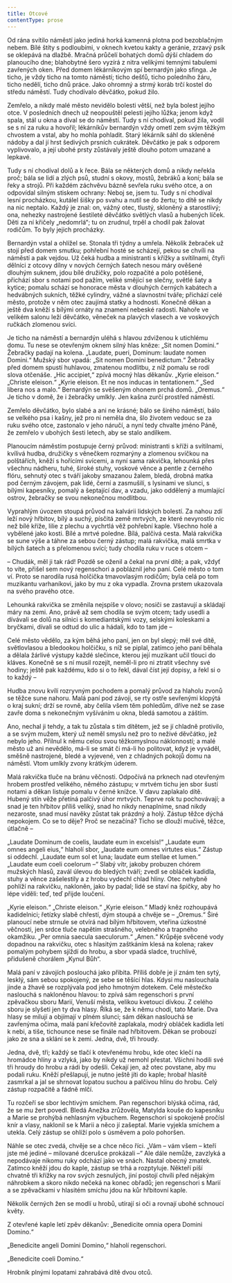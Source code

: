 ```yaml
---
title: Otcové
contentType: prose
---
```


<section>

Od rána svítilo náměstí jako jediná horká kamenná plotna pod bezoblačným nebem. Bílé štíty s podloubími, v oknech kvetou kakty a geránie, zrzavý psík se oklepává na dlažbě. Mračná průčelí bohatých domů dýší chladem do planoucího dne; blahobytné šero vyzírá z nitra velikými temnými tabulemi zavřených oken. Před domem lékárníkovým spí bernardýn jako sfinga. Je ticho, je vždy ticho na tomto náměstí; ticho dešťů, ticho poledního žáru, ticho nedělí, ticho dnů práce. Jako ohromný a strmý koráb trčí kostel do středu náměstí. Tudy chodívalo děvčátko, pokud žilo.

Zemřelo, a nikdy malé město nevidělo bolesti větší, než byla bolest jejího otce. V posledních dnech už neopouštěl pelesti jejího lůžka; jenom když spala, stál u okna a díval se do náměstí. Tudy s ní chodíval, pokud žila, vodil se s ní za ruku a hovořil; lékárníkův bernardýn vždy ometl zem svým těžkým chvostem a vstal, aby ho mohla pohladit. Starý lékárník sáhl do skleněné nádoby a dal jí hrst šedivých prsních cukrátek. Děvčátko je pak s odporem vyplivovalo, a její ubohé prsty zůstávaly ještě dlouho potom umazané a lepkavé.

Tudy s ní chodíval dolů a k řece. Bála se některých domů a nikdy neřekla proč; bála se lidí a zlých psů, studní s okovy, mostů, žebráků a koní; bála se řeky a strojů. Při každém záchvěvu bázně sevřela ruku svého otce, a on odpovídal silným stiskem ochrany: Neboj se, jsem tu. Tudy s ní chodíval lesní procházkou, kutálel šišky po svahu a nutil se do žertu; to dítě se nikdy na nic neptalo. Každý je znal: on, vážný otec, tlustý, skloněný a starostlivý; ona, nehezky nastrojené šestileté děvčátko světlých vlasů a hubených líček. Děti za ní křičely „nedomrlá“; tu on zrudnul, trpěl a chodil pak žalovat rodičům. To byly jejich procházky.

Bernardýn vstal a ohlížel se. Stonala tři týdny a umřela. Několik žebraček už stojí před domem smutku; pohřební hosté se scházejí, pekou se chvíli na náměstí a pak vejdou. Už čeká hudba a ministranti s křížky a svítilnami, čtyři dělníci z otcovy dílny v nových černých šatech nesou máry ověšené dlouhým suknem, jdou bílé družičky, polo rozpačité a polo potěšené, přichází sbor s notami pod pažím, veliké smějící se slečny, světlé šaty a kytice; pomalu schází se honorace města v dlouhých černých kabátech a hedvábných sukních, těžké cylindry, vážné a slavnostní tváře; přichází celé město, protože v něm otec zaujímá statky a hodnosti. Konečně děkan a ještě dva kněží s bílými ornáty na znamení nebeské radosti. Nahoře ve velikém salonu leží děvčátko, věneček na plavých vlasech a ve voskových ručkách zlomenou svíci.

Je ticho na náměstí a bernardýn uléhá s hlavou zdviženou k utichlému domu. Tu nese se otevřeným oknem silný hlas kněze: „Sit nomen Domini.“ Žebračky padají na kolena. „Laudate, pueri, Dominum: laudate nomen Domini.“ Mužský sbor vpadá: „Sit nomen Domini benedictum.“ Žebračky před domem spustí huhlavou, zmatenou modlitbu, z níž pomalu se rodí slova otčenáše. „Hic accipiet,“ zpívá mocný hlas děkanův. „Kyrie eleison.“ „Christe eleison.“ „Kyrie eleison. Et ne nos inducas in tentationem.“ „Sed libera nos a malo.“ Bernardýn se svěšeným ohonem prchá domů. „Oremus.“ Je ticho v domě, že i žebračky umlkly. Jen kašna zurčí prostřed náměstí.

Zemřelo děvčátko, bylo slabé a ani ne krásné; bálo se širého náměstí, bálo se velkého psa i kašny, jež pro ni neměla dna, šlo životem vedouc se za ruku svého otce, zastonalo v jeho náručí, a nyní tedy chvalte jméno Páně, že zemřelo v ubohých šesti letech, aby se stalo andílkem.

Planoucím náměstím postupuje černý průvod: ministranti s kříži a svítilnami, kvílivá hudba, družičky s věnečkem rozmarýny a zlomenou svíčkou na polštářích, kněží s hořícími svícemi, a nyní sama rakvička, lehounká přes všechnu nádheru, tuhé, široké stuhy, voskové věnce a pentle z černého flóru, sehnutý otec s tváří jakoby smazanou žalem, bledá, drobná matka pod černým závojem, pak lidé, černí a zasmušilí, s lysinami ve slunci, s bílými kapesníky, pomalý a šeptající dav, a vzadu, jako oddělený a mumlající ostrov, žebračky se svou nekonečnou modlitbou.

Vyprahlým úvozem stoupá průvod na kalvárii lidských bolestí. Za nahou zdí leží nový hřbitov, bílý a suchý, písčitá země mrtvých, ze které nevyrostlo nic než bílé kříže, lilie z plechu a vychrtlá věž pohřební kaple. Všechno holé a vybělené jako kosti. Bílé a mrtvé poledne. Bílá, palčivá cesta. Malá rakvička se sune výše a táhne za sebou černý zástup; malá rakvička, malá smrtka v bílých šatech a s přelomenou svící; tudy chodila ruku v ruce s otcem –

– Chudák, měl ji tak rád! Pozdě se oženil a čekal na první dítě; a pak, vždyť to víte, přišel sem nový regenschori a pobláznil jeho paní. Celé město o tom ví. Proto se narodila rusá holčička tmavovlasým rodičům; byla celá po tom muzikantu varhaníkovi, jako by mu z oka vypadla. Zrovna prstem ukazovala na svého pravého otce.

Lehounká rakvička se změnila nejspíše v olovo; nosiči se zastavují a skládají máry na zemi. Ano, právě až sem chodila se svým otcem; tady usedli a dívávali se dolů na silnici s komediantskými vozy, selskými koleskami a bryčkami, dívali se odtud do ulic a hádali, kdo to tam jde –

Celé město vědělo, za kým běhá jeho paní, jen on byl slepý; měl své dítě, světlovlasou a bledookou holčičku, s níž se piplal, zatímco jeho paní běhala a dělala žárlivé výstupy každé slečince, kterou její muzikant učil tlouci do kláves. Konečně se s ní musil rozejít, neměl-li pro ni ztratit všechny své hodiny; ještě pak každému, kdo si o to řekl, dával číst její dopisy, a řekl si o to každý –

Hudba znovu kvílí rozryvným pochodem a pomalý průvod za hlaholu zvonů se těžce sune nahoru. Malá paní pod závoji, se rty ostře sevřenými klopýtá o kraj sukní; drží se rovně, aby čelila všem těm pohledům, dříve než se zase zavře doma s nekonečným vyšíváním u okna, bledá samotou a záštím.

Ano, nechal ji tehdy, a tak tu zůstala s tím dítětem, jež se jí chladně protivilo, a se svým mužem, který už neměl smyslu než pro to neživé děvčátko, jež nebylo jeho. Přilnul k němu celou svou těžkomyslnou náklonností; a malé město už ani nevědělo, má-li se smát či má-li ho politovat, když je vyváděl, směšně nastrojené, bledé a vyjevené, ven z chladných pokojů domu na náměstí. Vtom umlkly zvony krátkým úderem.

Malá rakvička tluče na bránu věčnosti. Odpočívá na prknech nad otevřeným hrobem prostřed velikého, němého zástupu; v mrtvém tichu jen sbor šustí notami a děkan listuje pomalu v černé knížce. V davu zaplakalo dítě. Hubený stín věže přetíná palčivý úhor mrtvých. Teprve rok tu pochovávají; a snad je ten hřbitov příliš veliký, snad ho nikdy nenaplníme, snad nikdy nezaroste, snad musí navěky zůstat tak prázdný a holý. Zástup těžce dýchá nepokojem. Co se to děje? Proč se nezačíná? Ticho se dlouží mučivě, těžce, útlačně –

„Laudate Dominum de coelis, laudate eum in excelsis!“ „Laudate eum omnes angeli eius,“ hlaholí sbor, „laudate eum omnes virtutes eius.“ Zástup si oddechl. „Laudate eum sol et luna; laudate eum stellae et lumen.“ „Laudate eum coeli coelorum –“ Slabý vítr, jakoby probuzen chórem mužských hlasů, zavál úlevou do bledých tváří; zvedl se obláček kadidla, stuhy a věnce zašelestily a z hrobu vydechl chlad hlíny. Otec nehybně pohlíží na rakvičku, nakloněn, jako by padal; lidé se staví na špičky, aby ho lépe viděli: teď, teď přijde loučení.

„Kyrie eleison.“ „Christe eleison.“ „Kyrie eleison.“ Mladý kněz rozhoupává kadidelnici; řetízky slabě chřestí, dým stoupá a chvěje se – „Oremus.“ Širé planoucí nebe strnule se otvírá nad bílým hřbitovem, vteřina úzkostné věčnosti, jen srdce tluče napětím strašného, velebného a trapného okamžiku. „Per omnia saecula saeculorum.“ „Amen.“ Krůpěje svěcené vody dopadnou na rakvičku, otec s hlasitým zaštkáním klesá na kolena; rakev pomalým pohybem sjíždí do hrobu, a sbor vpadá sladce, truchlivě, přidušeně chorálem „Kynul Bůh“.

Malá paní v závojích poslouchá jako přibita. Příliš dobře je jí znám ten sytý, lesklý, sám sebou spokojený, ze sebe se těšící hlas. Kdysi mu naslouchala jinde a žhavě se rozplývala pod jeho hmotným dotekem. Celé městečko naslouchá s nakloněnou hlavou: to zpívá sám regenschori s první zpěvačkou sboru Marií, Venuší města, velikou kvetoucí dívkou. Z celého sboru je slyšeti jen ty dva hlasy. Říká se, že k němu chodí, tato Marie. Dva hlasy se milují a objímají v plném slunci; sám děkan naslouchá se zavřenýma očima, malá paní křečovitě zaplakala, modrý obláček kadidla letí k nebi, a tiše, tichounce nese se finále nad hřbitovem. Děkan se probouzí jako ze sna a sklání se k zemi. Jedna, dvě, tři hroudy.

Jedna, dvě, tři; každý se tlačí k otevřenému hrobu, kde otec klečí na hromádce hlíny a vzlyká, jako by nikdy už nemohl přestat. Všichni hodili své tři hroudy do hrobu a rádi by odešli. Čekají jen, až otec povstane, aby mu podali ruku. Kněží přešlapují, je nutno ještě jíti do kaple; hrobař hlasitě zasmrkal a jal se shrnovat lopatou suchou a palčivou hlínu do hrobu. Celý zástup rozpačitě a fádně mlčí.

Tu rozčeří se sbor lechtivým smíchem. Pan regenschori blýská očima, rád, že se mu žert povedl. Bledá Anežka zrůžověla, Matylda kouše do kapesníku a Marie se prohýbá nehlasným výbuchem. Regenschori si spokojeně pročísl knír a vlasy, naklonil se k Marii a něco jí zašeptal. Marie vyjekla smíchem a utekla. Celý zástup se ohlíží polo s úsměvem a polo pohoršen.

Náhle se otec zvedá, chvěje se a chce něco říci. „Vám – vám všem – kteří jste mé jediné – milované dcerušce prokázali –“ Ale dále nemůže, zavzlyká a nepodávaje nikomu ruky odchází jako ve snách. Nastal obecný zmatek. Zatímco kněží jdou do kaple, zástup se trhá a rozptyluje. Někteří píší chvatně tři křížky na rov svých zesnulých, jiní postojí chvíli před nějakým náhrobkem a skoro nikdo nečeká na konec obřadů; jen regenschori s Marií a se zpěvačkami v hlasitém smíchu jdou na kůr hřbitovní kaple.

Několik černých žen se modlí u hrobů, utírají si oči a rovnají ubohé schnoucí květy.

Z otevřené kaple letí zpěv děkanův: „Benedicite omnia opera Domini Domino.“

„Benedicite angeli Domini Domino,“ hlaholí regenschori.

„Benedicite coeli Domino.“

Hrobník plnými lopatami zahrabává dítě dvou otců.

</section>
